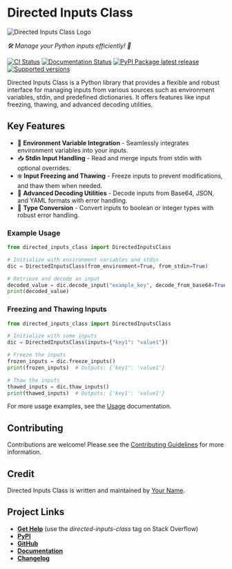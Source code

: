 
# Directed Inputs Class

![Directed Inputs Class Logo](docs/_static/logo.webp)

*🛠️ Manage your Python inputs efficiently! 🎯*

[![CI Status](https://github.com/jbcom/directed-inputs-class/workflows/CI/badge.svg)](https://github.com/jbcom/directed-inputs-class/actions?query=workflow%3ACI)
[![Documentation Status](https://readthedocs.org/projects/directed-inputs-class/badge/?version=latest)](https://directed-inputs-class.readthedocs.io/en/latest/?badge=latest)
[![PyPI Package latest release](https://img.shields.io/pypi/v/directed-inputs-class.svg)](https://pypi.org/project/directed-inputs-class/)
[![Supported versions](https://img.shields.io/pypi/pyversions/directed-inputs-class.svg)](https://pypi.org/project/directed-inputs-class/)

Directed Inputs Class is a Python library that provides a flexible and robust interface for managing inputs from various sources such as environment variables, stdin, and predefined dictionaries. It offers features like input freezing, thawing, and advanced decoding utilities.

## Key Features

- 🧩 **Environment Variable Integration** - Seamlessly integrates environment variables into your inputs.
- 📥 **Stdin Input Handling** - Read and merge inputs from stdin with optional overrides.
- ❄️ **Input Freezing and Thawing** - Freeze inputs to prevent modifications, and thaw them when needed.
- 🔄 **Advanced Decoding Utilities** - Decode inputs from Base64, JSON, and YAML formats with error handling.
- 🔧 **Type Conversion** - Convert inputs to boolean or integer types with robust error handling.

### Example Usage

```python
from directed_inputs_class import DirectedInputsClass

# Initialize with environment variables and stdin
dic = DirectedInputsClass(from_environment=True, from_stdin=True)

# Retrieve and decode an input
decoded_value = dic.decode_input("example_key", decode_from_base64=True)
print(decoded_value)
```

### Freezing and Thawing Inputs

```python
from directed_inputs_class import DirectedInputsClass

# Initialize with some inputs
dic = DirectedInputsClass(inputs={"key1": "value1"})

# Freeze the inputs
frozen_inputs = dic.freeze_inputs()
print(frozen_inputs)  # Outputs: {'key1': 'value1'}

# Thaw the inputs
thawed_inputs = dic.thaw_inputs()
print(thawed_inputs)  # Outputs: {'key1': 'value1'}
```

For more usage examples, see the [Usage](https://directed-inputs-class.readthedocs.io/en/latest/usage.md) documentation.

## Contributing

Contributions are welcome! Please see the [Contributing Guidelines](https://github.com/jbcom/directed-inputs-class/blob/main/CONTRIBUTING.md) for more information.

## Credit

Directed Inputs Class is written and maintained by [Your Name](mailto:yourname@example.com).

## Project Links

- [**Get Help**](https://stackoverflow.com/questions/tagged/directed-inputs-class) (use the *directed-inputs-class* tag on
  Stack Overflow)
- [**PyPI**](https://pypi.org/project/directed-inputs-class/)
- [**GitHub**](https://github.com/jbcom/directed-inputs-class)
- [**Documentation**](https://directed-inputs-class.readthedocs.io/en/latest/)
- [**Changelog**](https://github.com/jbcom/directed-inputs-class/tree/main/CHANGELOG.md)
